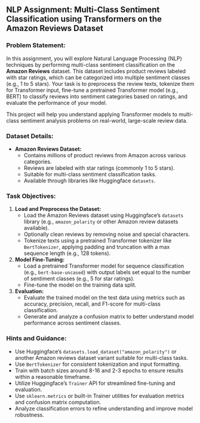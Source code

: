 ## NLP Assignment: Multi-Class Sentiment Classification using Transformers on the Amazon Reviews Dataset

### Problem Statement:

In this assignment, you will explore Natural Language Processing (NLP) techniques by performing multi-class sentiment classification on the **Amazon Reviews** dataset. This dataset includes product reviews labeled with star ratings, which can be categorized into multiple sentiment classes (e.g., 1 to 5 stars). Your task is to preprocess the review texts, tokenize them for Transformer input, fine-tune a pretrained Transformer model (e.g., BERT) to classify reviews into sentiment categories based on ratings, and evaluate the performance of your model.

This project will help you understand applying Transformer models to multi-class sentiment analysis problems on real-world, large-scale review data.

### Dataset Details:

- **Amazon Reviews Dataset:**
    - Contains millions of product reviews from Amazon across various categories.
    - Reviews are labeled with star ratings (commonly 1 to 5 stars).
    - Suitable for multi-class sentiment classification tasks.
    - Available through libraries like Huggingface `datasets`.


### Task Objectives:

1. **Load and Preprocess the Dataset:**
    - Load the Amazon Reviews dataset using Huggingface’s `datasets` library (e.g., `amazon_polarity` or other Amazon review datasets available).
    - Optionally clean reviews by removing noise and special characters.
    - Tokenize texts using a pretrained Transformer tokenizer like `BertTokenizer`, applying padding and truncation with a max sequence length (e.g., 128 tokens).
2. **Model Fine-Tuning:**
    - Load a pretrained Transformer model for sequence classification (e.g., `bert-base-uncased`) with output labels set equal to the number of sentiment classes (e.g., 5 for star ratings).
    - Fine-tune the model on the training data split.
3. **Evaluation:**
    - Evaluate the trained model on the test data using metrics such as accuracy, precision, recall, and F1-score for multi-class classification.
    - Generate and analyze a confusion matrix to better understand model performance across sentiment classes.


### Hints and Guidance:

- Use Huggingface’s `datasets.load_dataset("amazon_polarity")` or another Amazon reviews dataset variant suitable for multi-class tasks.
- Use `BertTokenizer` for consistent tokenization and input formatting.
- Train with batch sizes around 8-16 and 2-3 epochs to ensure results within a reasonable timeframe.
- Utilize Huggingface’s `Trainer` API for streamlined fine-tuning and evaluation.
- Use `sklearn.metrics` or built-in Trainer utilities for evaluation metrics and confusion matrix computation.
- Analyze classification errors to refine understanding and improve model robustness.
